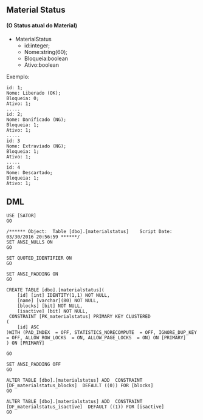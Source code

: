 ## Material Status
#### (O Status atual do Material)
 - MaterialStatus
    - id:integer;
    - Nome:string(60);
    - Bloqueia:boolean
    - Ativo:boolean
    
Exemplo:

    id: 1;
    Nome: Liberado (OK);
    Bloqueia: 0;
    Ativo: 1;
    .....
    id: 2;
    Nome: Danificado (NG);
    Bloqueia: 1;
    Ativo: 1;
    .....
    id: 3
    Nome: Extraviado (NG);
    Bloqueia: 1;
    Ativo: 1;
    .....
    id: 4
    Nome: Descartado;
    Bloqueia: 1;
    Ativo: 1;

## DML
    USE [SATOR]
    GO
    
    /****** Object:  Table [dbo].[materialstatus]    Script Date: 03/30/2016 20:56:59 ******/
    SET ANSI_NULLS ON
    GO
    
    SET QUOTED_IDENTIFIER ON
    GO
    
    SET ANSI_PADDING ON
    GO
    
    CREATE TABLE [dbo].[materialstatus](
        [id] [int] IDENTITY(1,1) NOT NULL,
        [name] [varchar](80) NOT NULL,
        [blocks] [bit] NOT NULL,
        [isactive] [bit] NOT NULL,
     CONSTRAINT [PK_materialstatus] PRIMARY KEY CLUSTERED 
    (
        [id] ASC
    )WITH (PAD_INDEX  = OFF, STATISTICS_NORECOMPUTE  = OFF, IGNORE_DUP_KEY = OFF, ALLOW_ROW_LOCKS  = ON, ALLOW_PAGE_LOCKS  = ON) ON [PRIMARY]
    ) ON [PRIMARY]
    
    GO
    
    SET ANSI_PADDING OFF
    GO
    
    ALTER TABLE [dbo].[materialstatus] ADD  CONSTRAINT [DF_materialstatus_blocks]  DEFAULT ((0)) FOR [blocks]
    GO
    
    ALTER TABLE [dbo].[materialstatus] ADD  CONSTRAINT [DF_materialstatus_isactive]  DEFAULT ((1)) FOR [isactive]
    GO
